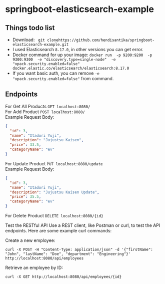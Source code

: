 # springboot-elasticsearch-example

## Things todo list

- Download: ` git clonehttps://github.com/hendisantika/springboot-elasticsearch-example.git`
- I used Elasticsearch   ` 8.17.0 `, in other versions you can get error.
- Docker command for up your image:
  ` docker run  -p 9200:9200  -p 9300:9300  -e "discovery.type=single-node"  -e "xpack.security.enabled=false"  docker.elastic.co/elasticsearch/elasticsearch:8.17.0 `
- If you want basic auth, you can remove ` -e "xpack.security.enabled=false" ` from command.

## Endpoints

For Get All Products ```GET localhost:8080/ ``` <br/>
For Add Product ```POST localhost:8080/ ```  <br/>
Example Request Body:

```json
{
  "id": 3,
  "name": "Itadori Yuji",
  "description": "Jujustsu Kaisen",
  "price": 33.5,
  "categoryName": "ev"
}
```

For Update Product ```PUT localhost:8080/update ```  <br/>
Example Request Body:

```json
{
  "id": 3,
  "name": "Itadori Yuji",
  "description": "Jujustsu Kaisen Update",
  "price": 35.5,
  "categoryName": "ev"
}
```

For Delete Product ```DELETE localhost:8080/{id} ```  <br/>

Test the RESTful API
Use a REST client, like Postman or curl, to test the API endpoints. Here are some example curl commands:

Create a new employee:

```shell
curl -X POST -H "Content-Type: application/json" -d '{"firstName": "John", "lastName": "Doe", "department": "Engineering"}' http://localhost:8080/api/employees
```

Retrieve an employee by ID:

```shell
curl -X GET http://localhost:8080/api/employees/{id}
```
